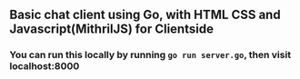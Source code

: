 ## Basic chat client using Go, with HTML CSS and Javascript(MithrilJS) for Clientside


### You can run this locally by running ```go run server.go```, then visit localhost:8000